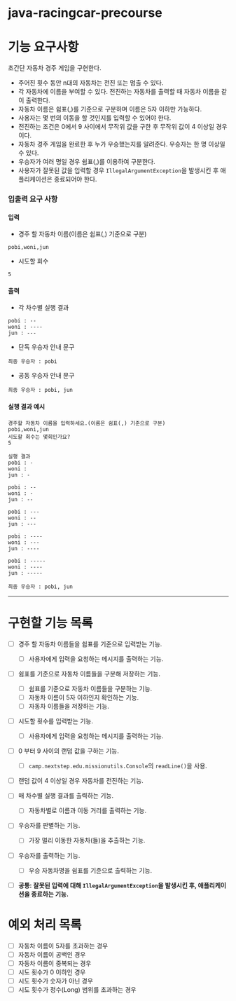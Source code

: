 # java-racingcar-precourse

# 기능 요구사항

초간단 자동차 경주 게임을 구현한다.

- 주어진 횟수 동안 n대의 자동차는 전진 또는 멈출 수 있다.
- 각 자동차에 이름을 부여할 수 있다. 전진하는 자동차를 출력할 때 자동차 이름을 같이 출력한다.
- 자동차 이름은 쉼표(,)를 기준으로 구분하며 이름은 5자 이하만 가능하다.
- 사용자는 몇 번의 이동을 할 것인지를 입력할 수 있어야 한다.
- 전진하는 조건은 0에서 9 사이에서 무작위 값을 구한 후 무작위 값이 4 이상일 경우이다.
- 자동차 경주 게임을 완료한 후 누가 우승했는지를 알려준다. 우승자는 한 명 이상일 수 있다.
- 우승자가 여러 명일 경우 쉼표(,)를 이용하여 구분한다.
- 사용자가 잘못된 값을 입력할 경우 `IllegalArgumentException`을 발생시킨 후 애플리케이션은 종료되어야 한다.

### 입출력 요구 사항

#### 입력

- 경주 할 자동차 이름(이름은 쉼표(,) 기준으로 구분)

```
pobi,woni,jun
```

- 시도할 회수

```
5
```

#### 출력

- 각 차수별 실행 결과

```
pobi : --
woni : ----
jun : ---
```

- 단독 우승자 안내 문구

```
최종 우승자 : pobi
```

- 공동 우승자 안내 문구

```
최종 우승자 : pobi, jun
```

#### 실행 결과 예시

```
경주할 자동차 이름을 입력하세요.(이름은 쉼표(,) 기준으로 구분)
pobi,woni,jun
시도할 회수는 몇회인가요?
5

실행 결과
pobi : -
woni : 
jun : -

pobi : --
woni : -
jun : --

pobi : ---
woni : --
jun : ---

pobi : ----
woni : ---
jun : ----

pobi : -----
woni : ----
jun : -----

최종 우승자 : pobi, jun
```

---

# 구현할 기능 목록

- [ ] 경주 할 자동차 이름들을 쉼표를 기준으로 입력받는 기능.
    - [ ] 사용자에게 입력을 요청하는 메시지를 출력하는 기능.

- [ ] 쉼표를 기준으로 자동차 이름들을 구분해 저장하는 기능.
    - [ ] 쉼표를 기준으로 자동차 이름들을 구분하는 기능.
    - [ ] 자동차 이름이 5자 이하인지 확인하는 기능.
    - [ ] 자동차 이름들을 저장하는 기능.

- [ ] 시도할 횟수를 입력받는 기능.
    - [ ] 사용자에게 입력을 요청하는 메시지를 출력하는 기능.

- [ ] 0 부터 9 사이의 랜덤 값을 구하는 기능.
    - [ ] `camp.nextstep.edu.missionutils.Console`의 `readLine()`을 사용.

- [ ] 랜덤 값이 4 이상일 경우 자동차를 전진하는 기능.

- [ ] 매 차수별 실행 결과를 출력하는 기능.
    - [ ] 자동차별로 이름과 이동 거리를 출력하는 기능.

- [ ] 우승자를 판별하는 기능.
    - [ ] 가장 멀리 이동한 자동차(들)을 추출하는 기능.

- [ ] 우승자를 출력하는 기능.
    - [ ] 우승 자동차명을 쉼표를 기준으로 출력하는 기능.

- [ ] **공통: 잘못된 입력에 대해 `IllegalArgumentException`을 발생시킨 후, 애플리케이션을 종료하는 기능.**

# 예외 처리 목록

- [ ] 자동차 이름이 5자를 초과하는 경우
- [ ] 자동차 이름이 공백인 경우
- [ ] 자동차 이름이 중복되는 경우
- [ ] 시도 횟수가 0 이하인 경우
- [ ] 시도 횟수가 숫자가 아닌 경우
- [ ] 시도 횟수가 정수(Long) 범위를 초과하는 경우